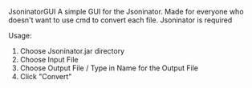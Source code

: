 JsoninatorGUI
A simple GUI for the Jsoninator.
Made for everyone who doesn't want to use cmd to convert each file.
Jsoninator is required

Usage:
1. Choose Jsoninator.jar directory
2. Choose Input File
3. Choose Output File / Type in Name for the Output File
4. Click "Convert"

